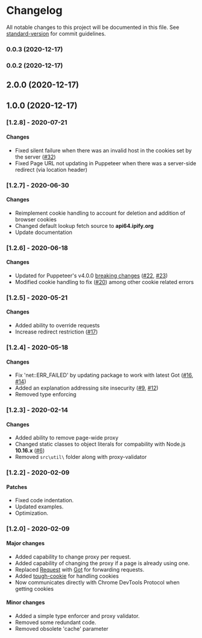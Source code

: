 # Changelog

All notable changes to this project will be documented in this file. See [standard-version](https://github.com/conventional-changelog/standard-version) for commit guidelines.

### 0.0.3 (2020-12-17)

### 0.0.2 (2020-12-17)

## 2.0.0 (2020-12-17)

## 1.0.0 (2020-12-17)

### [1.2.8] - 2020-07-21
#### Changes
- Fixed silent failure when there was an invalid host in the cookies set by the server ([#32](https://github.com/Cuadrix/puppeteer-page-proxy/issues/32))
- Fixed Page URL not updating in Puppeteer when there was a server-side redirect (via location header)
### [1.2.7] - 2020-06-30
#### Changes
- Reimplement cookie handling to account for deletion and addition of browser cookies
- Changed default lookup fetch source to **api64.ipify.org**
- Update documentation
### [1.2.6] - 2020-06-18
#### Changes
- Updated for Puppeteer's v4.0.0 [breaking changes](https://github.com/puppeteer/puppeteer/releases/tag/v4.0.0) ([#22](https://github.com/Cuadrix/puppeteer-page-proxy/issues/22), [#23](https://github.com/Cuadrix/puppeteer-page-proxy/issues/23))
- Modified cookie handling to fix ([#20](https://github.com/Cuadrix/puppeteer-page-proxy/issues/20)) among other cookie related errors
### [1.2.5] - 2020-05-21
#### Changes
- Added ability to override requests
- Increase redirect restriction ([#17](https://github.com/Cuadrix/puppeteer-page-proxy/issues/17))
### [1.2.4] - 2020-05-18
#### Changes
- Fix 'net::ERR_FAILED' by updating package to work with latest Got ([#16](https://github.com/Cuadrix/puppeteer-page-proxy/issues/16), [#14](https://github.com/Cuadrix/puppeteer-page-proxy/issues/14))
- Added an explanation addressing site insecurity ([#9](https://github.com/Cuadrix/puppeteer-page-proxy/issues/9), [#12](https://github.com/Cuadrix/puppeteer-page-proxy/issues/12))
- Removed type enforcing
### [1.2.3] - 2020-02-14
#### Changes
- Added ability to remove page-wide proxy
- Changed static classes to object literals for compability with Node.js **10.16.x** ([#6](https://github.com/Cuadrix/puppeteer-page-proxy/issues/6))
- Removed `src\util\` folder along with proxy-validator
### [1.2.2] - 2020-02-09
#### Patches
- Fixed code indentation.
- Updated examples.
- Optimization.
### [1.2.0] - 2020-02-09
#### Major changes
- Added capability to change proxy per request.
- Added capability of changing the proxy if a page is already using one.
- Replaced [Request](https://github.com/request/request) with [Got](https://github.com/sindresorhus/got) for forwarding requests.
- Added [tough-cookie](https://github.com/salesforce/tough-cookie) for handling cookies
- Now communicates directly with Chrome DevTools Protocol when getting cookies
#### Minor changes
- Added a simple type enforcer and proxy validator.
- Removed some redundant code.
- Removed obsolete 'cache' parameter